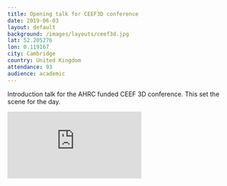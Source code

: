 ```yaml
---
title: Opening talk for CEEF3D conference
date: 2019-06-03
layout: default
background: /images/layouts/ceef3d.jpg
lat: 52.205276
lon: 0.119167
city: Cambridge
country: United Kingdom
attendance: 93
audience: academic
---
```


Introduction talk for the AHRC funded CEEF 3D conference. This set the scene for the day.

<div class="embed-responsive embed-responsive-1by1 mb-3">
<iframe src="https://docs.google.com/presentation/d/e/2PACX-1vT3AqrK5-LUWYoYo-Rf38_aAsTpx2aLxnoq7_z6hY8eFYr93xwSG1desPgSxuOEtg/embed?start=false&loop=false&delayms=3000" frameborder="0" class="embed-responsive-item" allowfullscreen="true" mozallowfullscreen="true" webkitallowfullscreen="true"></iframe>
</div>
